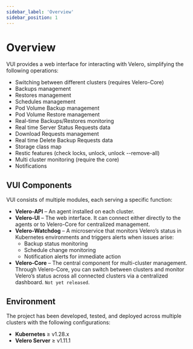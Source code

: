 ```yaml
---
sidebar_label: 'Overview'
sidebar_position: 1
---
```


# Overview

VUI provides a web interface for interacting with Velero, simplifying the following operations:

- Switching between different clusters (requires Velero-Core)
- Backups management
- Restores management
- Schedules management
- Pod Volume Backup management
- Pod Volume Restore management
- Real-time Backups/Restores monitoring
- Real time Server Status Requests data
- Download Requests management
- Real time Delete Backup Requests data
- Storage class map
- Restic features (check locks, unlock, unlock --remove-all)
- Multi cluster monitoring (require the core)
- Notifications

## VUI Components

VUI consists of multiple modules, each serving a specific function:

- **Velero-API** – An agent installed on each cluster.
- **Velero-UI** – The web interface. It can connect either directly to the agents or to Velero-Core for centralized management.
- **Velero-Watchdog** – A microservice that monitors Velero’s status in Kubernetes environments and triggers alerts when issues arise:
  - Backup status monitoring
  - Schedule change monitoring
  - Notification alerts for immediate action
- **Velero-Core** – The central component for multi-cluster management. Through Velero-Core, you can switch between clusters and monitor Velero’s status across all connected clusters via a centralized dashboard. `Not yet released`.

## Environment

The project has been developed, tested, and deployed across multiple clusters with the following configurations:

- **Kubernetes** ≥ v1.28.x
- **Velero Server** ≥ v1.11.1
